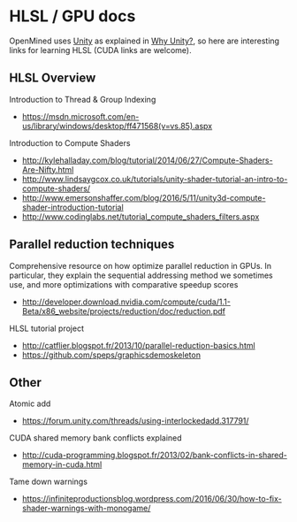 # HLSL / GPU docs
OpenMined uses [Unity](https://unity3d.com) as explained in [Why Unity?](https://github.com/OpenMined/OpenMined/blob/master/tutorials/WhyUnity.md), so here are interesting links for learning HLSL (CUDA links are welcome).

## HLSL Overview
Introduction to Thread & Group Indexing
- https://msdn.microsoft.com/en-us/library/windows/desktop/ff471568(v=vs.85).aspx

Introduction to Compute Shaders
- http://kylehalladay.com/blog/tutorial/2014/06/27/Compute-Shaders-Are-Nifty.html
- http://www.lindsaygcox.co.uk/tutorials/unity-shader-tutorial-an-intro-to-compute-shaders/
- http://www.emersonshaffer.com/blog/2016/5/11/unity3d-compute-shader-introduction-tutorial
- http://www.codinglabs.net/tutorial_compute_shaders_filters.aspx

## Parallel reduction techniques
Comprehensive resource on how optimize parallel reduction in GPUs. In particular, they explain the sequential addressing method we sometimes use, and more optimizations with comparative speedup scores
- http://developer.download.nvidia.com/compute/cuda/1.1-Beta/x86_website/projects/reduction/doc/reduction.pdf

HLSL tutorial project
- http://catflier.blogspot.fr/2013/10/parallel-reduction-basics.html
- https://github.com/speps/graphicsdemoskeleton


## Other
Atomic add
- https://forum.unity.com/threads/using-interlockedadd.317791/

CUDA shared memory bank conflicts explained
- http://cuda-programming.blogspot.fr/2013/02/bank-conflicts-in-shared-memory-in-cuda.html

Tame down warnings
- https://infiniteproductionsblog.wordpress.com/2016/06/30/how-to-fix-shader-warnings-with-monogame/

